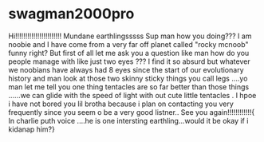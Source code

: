 # swagman2000pro
Hi!!!!!!!!!!!!!!!!!!!!!!! Mundane earthlingsssss
Sup man how you doing??? I am noobie and I have come from a very far off planet called "rocky mcnoob" funny right? But first of all let me ask you a question like man how do you people manage with like just two eyes ??? I find it so absurd but whatever we noobians have always had 8 eyes since the start of our evolutionary history  and man look at those two skinny sticky things you call legs ....yo man let me tell you one thing tentacles are so far better than those things ......we can glide with the speed of light with out cute little tentacles . I hpoe i have not bored you lil brotha because i plan on contacting you very frequently since you seem o be a very good listner..
See you again!!!!!!!!!!!!{ In charlie puth voice ....he is one intersting earthling...would it be okay if i kidanap him?}
